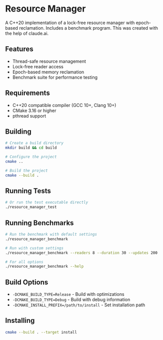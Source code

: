 # Resource Manager

A C++20 implementation of a lock-free resource manager with epoch-based reclamation.
Includes a benchmark program. This was created with the help of claude.ai.

## Features

- Thread-safe resource management
- Lock-free reader access
- Epoch-based memory reclamation
- Benchmark suite for performance testing

## Requirements

- C++20 compatible compiler (GCC 10+, Clang 10+)
- CMake 3.16 or higher
- pthread support

## Building

```bash
# Create a build directory
mkdir build && cd build

# Configure the project
cmake ..

# Build the project
cmake --build .
```

## Running Tests

```bash
# Or run the test executable directly
./resource_manager_test
```

## Running Benchmarks

```bash
# Run the benchmark with default settings
./resource_manager_benchmark

# Run with custom settings
./resource_manager_benchmark --readers 8 --duration 30 --updates 200

# For all options
./resource_manager_benchmark --help
```

## Build Options

- `-DCMAKE_BUILD_TYPE=Release` - Build with optimizations
- `-DCMAKE_BUILD_TYPE=Debug` - Build with debug information
- `-DCMAKE_INSTALL_PREFIX=/path/to/install` - Set installation path

## Installing

```bash
cmake --build . --target install
``` 
